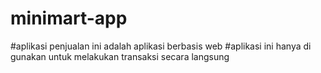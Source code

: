 # minimart-app

#aplikasi penjualan ini adalah aplikasi berbasis web
#aplikasi ini hanya di gunakan untuk melakukan transaksi secara langsung
